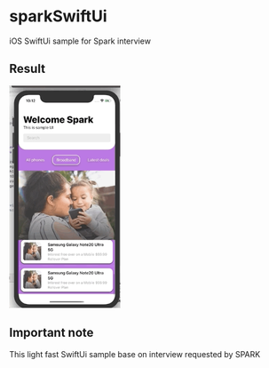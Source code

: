 # sparkSwiftUi

iOS SwiftUi sample for Spark interview 
## Result

<p align="left">
  <img width=200 title="iOS Single Pick" src="https://github.com/blazerroad/sparkSwiftUi/blob/master/spark2.gif">
</p>

## Important note

This light fast SwiftUi sample base on interview requested by SPARK

